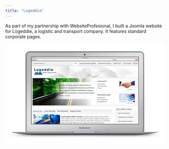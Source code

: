 ```yaml
---
title: "Logeddie"
---
```


As part of my partnership with WebsiteProfesional, I built a Joomla website for Logeddie, a logistic and transport company. It features standard corporate pages.

![](./images/1.jpg)
